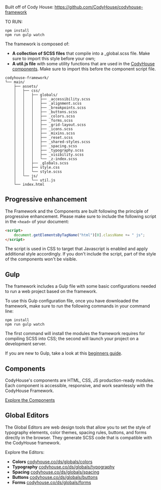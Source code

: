 Built off of Cody House: https://github.com/CodyHouse/codyhouse-framework

TO RUN:

```
npm install
npm run gulp watch
```

The framework is composed of:

-   **A collection of SCSS files** that compile into a \_global.scss file. Make sure to import this style before your own;
-   **A util.js file** with some utility functions that are used in the [CodyHouse components](https://codyhouse.co/ds/components). Make sure to import this before the component script file.

```text
codyhouse-framework/
└── main/
    ├── assets/
    │   ├── css/
    │   │   ├── globals/
    │   │   │   ├── _accessibility.scss
    │   │   │   ├── _alignment.scss
    │   │   │   ├── _breakpoints.scss
    │   │   │   ├── _buttons.scss
    │   │   │   ├── _colors.scss
    │   │   │   ├── _forms.scss
    │   │   │   ├── _grid-layout.scss
    │   │   │   ├── _icons.scss
    │   │   │   ├── _mixins.scss
    │   │   │   ├── _reset.scss
    │   │   │   ├── _shared-styles.scss
    │   │   │   ├── _spacing.scss
    │   │   │   ├── _typography.scss
    │   │   │   ├── _visibility.scss
    │   │   │   └── _z-index.scss
    │   │   ├── _globals.scss
    │   │   ├── style.css
    │   │   └── style.scss
    │   └── js/
    │       └── util.js
    └── index.html
```

## Progressive enhancement

The Framework and the Components are built following the principle of progressive enhancement. Please make sure to include the following script in the `<head>` of your document:

```html
<script>
    document.getElementsByTagName("html")[0].className += " js";
</script>
```

The script is used in CSS to target that Javascript is enabled and apply additional style accordingly. If you don't include the script, part of the style of the components won't be visible.

## Gulp

The framework includes a Gulp file with some basic configurations needed to run a web project based on the framework.

To use this Gulp configuration file, once you have downloaded the framework, make sure to run the following commands in your command line:

```
npm install
npm run gulp watch
```

The first command will install the modules the framework requires for compiling SCSS into CSS; the second will launch your project on a development server.

If you are new to Gulp, take a look at this [beginners guide](https://css-tricks.com/gulp-for-beginners/).

## Components

CodyHouse's components are HTML, CSS, JS production-ready modules. Each component is accessible, responsive, and work seamlessly with the CodyHouse Framework.

[Explore the Components](https://codyhouse.co/ds/components)

## Global Editors

The Global Editors are web design tools that allow you to set the style of typography elements, color themes, spacing rules, buttons, and forms directly in the browser. They generate SCSS code that is compatible with the CodyHouse framework.

Explore the Editors:

-   **Colors** [codyhouse.co/ds/globals/colors](https://codyhouse.co/ds/globals/colors)
-   **Typography** [codyhouse.co/ds/globals/typography](https://codyhouse.co/ds/globals/typography)
-   **Spacing** [codyhouse.co/ds/globals/spacing](https://codyhouse.co/ds/globals/spacing)
-   **Buttons** [codyhouse.co/ds/globals/buttons](https://codyhouse.co/ds/globals/buttons)
-   **Forms** [codyhouse.co/ds/globals/forms](https://codyhouse.co/ds/globals/forms)
